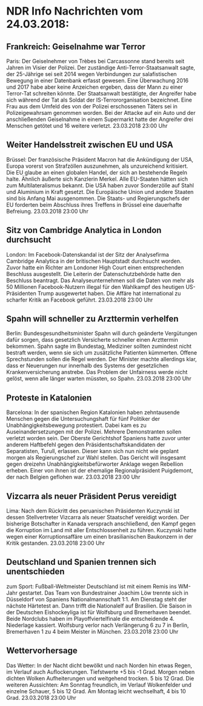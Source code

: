# NDR Info Nachrichten vom 24.03.2018:


## Frankreich: Geiselnahme war Terror
Paris: Der Geiselnehmer von Trèbes bei Carcassonne stand bereits seit Jahren im Visier der Polizei. Der zuständige Anti-Terror-Staatsanwalt sagte, der 25-Jährige sei seit 2014 wegen Verbindungen zur salafistischen Bewegung in einer Datenbank erfasst gewesen. Eine Überwachung 2016 und 2017 habe aber keine Anzeichen ergeben, dass der Mann zu einer Terror-Tat schreiten könnte. Der Staatsanwalt bestätigte, der Angreifer habe sich während der Tat als Soldat der IS-Terrororganisation bezeichnet. Eine Frau aus dem Umfeld des von der Polizei erschossenen Täters sei in Polizeigewahrsam genommen worden. Bei der Attacke auf ein Auto und der anschließenden Geiselnahme in einem Supermarkt hatte der Angreifer drei Menschen getötet und 16 weitere verletzt. 23.03.2018 23:00 Uhr 

## Weiter Handelsstreit zwischen EU und USA
Brüssel: Der französische Präsident Macron hat die Ankündigung der USA, Europa vorerst von Strafzöllen auszunehmen, als unzureichend kritisiert. Die EU glaube an einen globalen Handel, der sich an bestehende Regeln halte. Ähnlich äußerte sich Kanzlerin Merkel. Alle EU-Staaten hätten sich zum Multilateralismus bekannt. Die USA haben zuvor Sonderzölle auf Stahl und Aluminium in Kraft gesetzt. Die Europäische Union und andere Staaten sind bis Anfang Mai ausgenommen. Die Staats- und Regierungschefs der EU forderten beim Abschluss ihres Treffens in Brüssel eine dauerhafte Befreiung. 23.03.2018 23:00 Uhr 

## Sitz von Cambridge Analytica in London durchsucht
London: Im Facebook-Datenskandal ist der Sitz der Analysefirma Cambridge Analytica in der britischen Hauptstadt durchsucht worden. Zuvor hatte ein Richter am Londoner High Court einen entsprechenden Beschluss ausgestellt. Die Leiterin der Datenschutzbehörde hatte den Beschluss beantragt. Das Analyseunternehmen soll die Daten von mehr als 50 Millionen Facebook-Nutzern illegal für den Wahlkampf des heutigen US-Präsidenten Trump ausgewertet haben. Die Affäre hat international zu scharfer Kritik an Facebook geführt. 23.03.2018 23:00 Uhr 

## Spahn will schneller zu Arzttermin verhelfen
Berlin: Bundesgesundheitsminister Spahn will durch geänderte Vergütungen dafür sorgen, dass gesetzlich Versicherte schneller einen Arzttermin bekommen. Spahn sagte im Bundestag, Mediziner sollten zumindest nicht bestraft werden, wenn sie sich um zusätzliche Patienten kümmerten. Offene Sprechstunden sollen die Regel werden. Der Minister machte allerdings klar, dass er Neuerungen nur innerhalb des Systems der gesetzlichen Krankenversicherung anstrebe. Das Problem der Unfairness werde nicht gelöst, wenn alle länger warten müssten, so Spahn. 23.03.2018 23:00 Uhr 

## Proteste in Katalonien
Barcelona: In der spanischen Region Katalonien haben zehntausende Menschen gegen die Untersuchungshaft für fünf Politiker der Unabhängigkeitsbewegung protestiert. Dabei kam es zu Auseinandersetzungen mit der Polizei. Mehrere Demonstranten sollen verletzt worden sein. Der Oberste Gerichtshof Spaniens hatte zuvor unter anderem Haftbefehl gegen den Präsidentschaftskandidaten der Separatisten, Turull, erlassen. Dieser kann sich nun nicht wie geplant morgen als Regierungschef zur Wahl stellen. Das Gericht will insgesamt gegen dreizehn Unabhängigkeitsbefürworter Anklage wegen Rebellion erheben. Einer von ihnen ist der ehemalige Regionalpräsident Puigdemont, der nach Belgien geflohen war. 23.03.2018 23:00 Uhr 

## Vizcarra als neuer Präsident Perus vereidigt
Lima: 	Nach dem Rückritt des peruanischen Präsidenten Kuczynski ist dessen Stellvertreter Vizcarra als neuer Staatschef vereidigt worden. Der bisherige Botschafter in Kanada versprach anschließend, den Kampf gegen die Korruption im Land mit aller Entschlossenheit zu führen. Kuczynski hatte wegen einer Korruptionsaffäre um einen brasilianischen Baukonzern in der Kritik gestanden. 23.03.2018 23:00 Uhr 

## Deutschland und Spanien trennen sich unentschieden
zum Sport:   Fußball-Weltmeister Deutschland ist mit einem Remis ins WM-Jahr gestartet. Das Team von Bundestrainer Joachim Löw trennte sich in Düsseldorf von Spaniens Nationalmannschaft 1:1. Am Dienstag steht der nächste Härtetest an. Dann trifft die Nationalelf auf Brasilien. Die Saison in der Deutschen Eishockeyliga ist für Wolfsburg und Bremerhaven beendet. Beide Nordclubs haben im Playoffviertelfinale die entscheidende 4. Niederlage kassiert. Wolfsburg verlor nach Verlängerung 6 zu 7 in Berlin, Bremerhaven 1 zu 4 beim Meister in München. 23.03.2018 23:00 Uhr 

## Wettervorhersage
Das Wetter: In der Nacht dicht bewölkt und nach Norden hin etwas Regen, im Verlauf auch Auflockerungen. Tiefstwerte +5 bis -1 Grad. Morgen neben dichten Wolken Aufheiterungen und weitgehend trocken. 5 bis 12 Grad. Die weiteren Aussichten: Am Sonntag freundlich, im Verlauf Wolkenfelder und einzelne Schauer, 5 bis 12 Grad. Am Montag leicht wechselhaft, 4 bis 10 Grad. 23.03.2018 23:00 Uhr 
